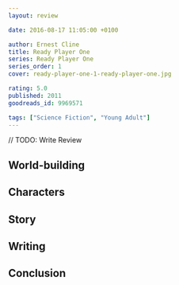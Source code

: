 ```yaml
---
layout: review

date: 2016-08-17 11:05:00 +0100

author: Ernest Cline
title: Ready Player One
series: Ready Player One
series_order: 1
cover: ready-player-one-1-ready-player-one.jpg

rating: 5.0
published: 2011
goodreads_id: 9969571

tags: ["Science Fiction", "Young Adult"]
---
```


// TODO: Write Review

<!--more-->

## World-building

## Characters

## Story

## Writing

## Conclusion
